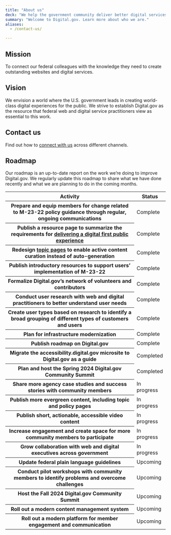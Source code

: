 ```yaml
---
title: "About us"
deck: "We help the government community deliver better digital services."
summary: "Welcome to Digital.gov. Learn more about who we are."
aliases:
  - /contact-us/

---
```


## Mission

To connect our federal colleagues with the knowledge they need to create outstanding websites and digital services.

## Vision

We envision a world where the U.S. government leads in creating world-class digital experiences for the public. We strive to establish Digital.gov as the resource that federal web and digital service practitioners view as essential to this work.

## Contact us

Find out how to [connect with us](https://digital.gov/about/contact/) across different channels.

## Roadmap

Our roadmap is an up-to-date report on the work we’re doing to improve Digital.gov. We regularly update this roadmap to share what we have done recently and what we are planning to do in the coming months.

<table class="usa-table usa-table--striped">
  <thead>
    <tr>
      <th scope="col">Activity</th>
      <th scope="col">Status</th>
    </tr>
  </thead>
  <tbody>
    <tr>
      <th scope="row">Prepare and equip members for change related to M-23-22 policy guidance through regular, ongoing communications</th>
      <td>Complete</td>
    </tr>
    <tr>
      <th scope="row">Publish a resource page to summarize the requirements for <a href="https://digital.gov/resources/delivering-digital-first-public-experience/">delivering a digital first public experience</a></th>
      <td>Complete</td>
    </tr>
    <tr>
      <th scope="row">Redesign <a href="https://digital.gov/topics/">topic pages</a> to enable active content curation instead of auto-generation</th>
      <td>Complete</td>
    </tr>
    <tr>
      <th scope="row">Publish introductory resources to support users’ implementation of M-23-22</th>
      <td>Complete</td>
    </tr>
    <tr>
      <th scope="row">Formalize Digital.gov’s network of volunteers and contributors</th>
      <td>Complete</td>
    </tr>
    <tr>
      <th scope="row">Conduct user research with web and digital practitioners to better understand user needs</th>
      <td>Complete</td>
    </tr>
    <tr>
      <th scope="row">Create user types based on research to identify a broad grouping of different types of customers and users</th>
      <td>Complete</td>
    </tr>
    <tr>
      <th scope="row">Plan for infrastructure modernization</th>
      <td>Complete</td>
    </tr>
    <tr>
      <th scope="row">Publish roadmap on Digital.gov</th>
      <td>Complete</td>
    </tr>
    <tr>
      <th scope="row">Migrate the accessibility.digital.gov microsite to Digital.gov as a guide</th>
      <td>Completed</td>
    </tr>
    <tr>
      <th scope="row">Plan and host the Spring 2024 Digital.gov Community Summit</th>
      <td>Completed</td>
    </tr>
    <tr>
      <th scope="row">Share more agency case studies and success stories with community members</th>
      <td>In progress</td>
    </tr>
    <tr>
      <th scope="row">Publish more evergreen content, including topic and policy pages</th>
      <td>In progress</td>
    </tr>
    <tr>
      <th scope="row">Publish short, actionable, accessible video content</th>
      <td>In progress</td>
    </tr>
    <tr>
      <th scope="row">Increase engagement and create space for more community members to participate</th>
      <td>In progress</td>
    </tr>
    <tr>
      <th scope="row">Grow collaboration with web and digital executives across government</th>
      <td>In progress</td>
    </tr>
    <tr>
      <th scope="row">Update federal plain language guidelines</th>
      <td>Upcoming</td>
    </tr>
    <tr>
      <th scope="row">Conduct pilot workshops with community members to identify problems and overcome challenges</th>
      <td>Upcoming</td>
    </tr>
    <tr>
      <th scope="row">Host the Fall 2024 Digital.gov Community Summit</th>
      <td>Upcoming</td>
    </tr>
    <tr>
      <th scope="row">Roll out a modern content management system</th>
      <td>Upcoming</td>
    </tr>
    <tr>
      <th scope="row">Roll out a modern platform for member engagement and communication</th>
      <td>Upcoming</td>
    </tr>
  </tbody>
</table>
